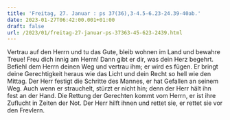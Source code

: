 ```yaml
---
title: 'Freitag, 27. Januar : ps 37(36),3-4.5-6.23-24.39-40ab.'
date: 2023-01-27T06:42:00.001+01:00
draft: false
url: /2023/01/freitag-27-januar-ps-37363-45-623-2439.html
---
```


Vertrau auf den Herrn und tu das Gute, bleib wohnen im Land und bewahre Treue! Freu dich innig am Herrn! Dann gibt er dir, was dein Herz begehrt. Befiehl dem Herrn deinen Weg und vertrau ihm; er wird es fügen. Er bringt deine Gerechtigkeit heraus wie das Licht und dein Recht so hell wie den Mittag. Der Herr festigt die Schritte des Mannes, er hat Gefallen an seinem Weg. Auch wenn er strauchelt, stürzt er nicht hin; denn der Herr hält ihn fest an der Hand. Die Rettung der Gerechten kommt vom Herrn, er ist ihre Zuflucht in Zeiten der Not. Der Herr hilft ihnen und rettet sie, er rettet sie vor den Frevlern.